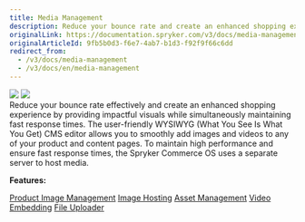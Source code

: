 ```yaml
---
title: Media Management
description: Reduce your bounce rate and create an enhanced shopping experience by providing impactful visuals while simultaneously maintaining fast response times.
originalLink: https://documentation.spryker.com/v3/docs/media-management
originalArticleId: 9fb5b0d3-f6e7-4ab7-b1d3-f92f9f66c6dd
redirect_from:
  - /v3/docs/media-management
  - /v3/docs/en/media-management
---
```


<div class='feature-text'>
    <div class='feature-images'>
    <img class="light-mode" src="https://spryker.s3.eu-central-1.amazonaws.com/docs/Document+360/Capabilities+icons/light/Media+Management.svg"/>
    <img class="dark-mode" src="https://spryker.s3.eu-central-1.amazonaws.com/docs/Document+360/Capabilities+icons/dark/Media+Management.svg"/>
    </div>
    <div class="feature-text-wrap">
Reduce your bounce rate effectively and create an enhanced shopping experience by providing impactful visuals while simultaneously maintaining fast response times. The user-friendly WYSIWYG (What You See Is What You Get) CMS editor allows you to smoothly add images and videos to any of your product and content pages. To maintain high performance and ensure fast response times, the Spryker Commerce OS uses a separate server to host media.
</div>
</div>

**Features:**
<div>
<a class="feature-link" href="https://documentation.spryker.com/v3/docs/product-image-management">Product Image Management</a>
<a class="feature-link" href="https://documentation.spryker.com/v3/docs/image-hosting">Image Hosting</a>
<a class="feature-link" href="https://documentation.spryker.com/v3/docs/asset-management">Asset Management</a>
<a class="feature-link" href="https://documentation.spryker.com/v3/docs/video-embedding">Video Embedding</a>
<a class="feature-link" href="https://documentation.spryker.com/v3/docs/file-uploader">File Uploader</a>
</div>
